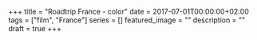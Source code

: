 +++
title =  "Roadtrip France - color"
date = 2017-07-01T00:00:00+02:00
tags = ["film", "France"]
series = []
featured_image = ""
description = ""
draft = true
+++